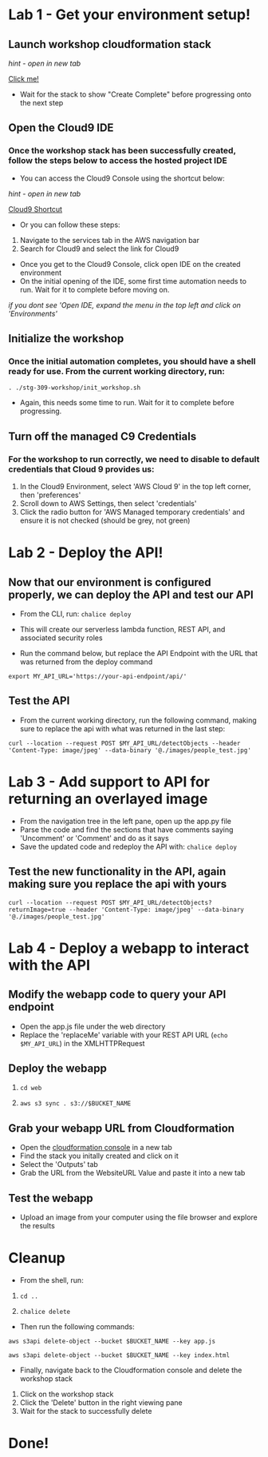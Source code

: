 # Lab 1 - Get your environment setup!


## Launch workshop cloudformation stack

*hint - open in new tab*

[Click me!](https://console.aws.amazon.com/cloudformation/home?region=us-west-2#/stacks/new?stackName=rt-workshop&templateURL=https://s3-us-west-2.amazonaws.com/www.roseburgtech.org/workshops/workshop_template.yaml)

- Wait for the stack to show "Create Complete" before progressing onto the next step

## Open the Cloud9 IDE

### Once the workshop stack has been successfully created, follow the steps below to access the hosted project IDE

- You can access the Cloud9 Console using the shortcut below:

*hint - open in new tab*

[Cloud9 Shortcut](https://us-west-2.console.aws.amazon.com/cloud9/home?region=us-west-2)

- Or you can follow these steps:

1. Navigate to the services tab in the AWS navigation bar
2. Search for Cloud9 and select the link for Cloud9

- Once you get to the Cloud9 Console, click open IDE on the created environment
- On the initial opening of the IDE, some first time automation needs to run. Wait for it to complete before moving on. 

*if you dont see 'Open IDE, expand the menu in the top left and click on 'Environments'*

## Initialize the workshop

### Once the initial automation completes, you should have a shell ready for use. From the current working directory, run:

`. ./stg-309-workshop/init_workshop.sh`

- Again, this needs some time to run. Wait for it to complete before progressing.

## Turn off the managed C9 Credentials

### For the workshop to run correctly, we need to disable to default credentials that Cloud 9 provides us:

1. In the Cloud9 Environment, select 'AWS Cloud 9' in the top left corner, then 'preferences'
2. Scroll down to AWS Settings, then select 'credentials'
3. Click the radio button for 'AWS Managed temporary credentials' and ensure it is not checked (should be grey, not green)

# Lab 2 - Deploy the API!

## Now that our environment is configured properly, we can deploy the API and test our API

- From the CLI, run:
`chalice deploy`

- This will create our serverless lambda function, REST API, and associated security roles
- Run the command below, but replace the API Endpoint with the URL that was returned from the deploy command

`export MY_API_URL='https://your-api-endpoint/api/'`

## Test the API

- From the current working directory, run the following command, making sure to replace the api with what was returned in the last step:

`curl --location --request POST $MY_API_URL/detectObjects --header 'Content-Type: image/jpeg' --data-binary '@./images/people_test.jpg'`

# Lab 3 - Add support to API for returning an overlayed image

- From the navigation tree in the left pane, open up the app.py file 
- Parse the code and find the sections that have comments saying 'Uncomment' or 'Comment' and do as it says
- Save the updated code and redeploy the API with:
`chalice deploy`

## Test the new functionality in the API, again making sure you replace the api with yours

`curl --location --request POST $MY_API_URL/detectObjects?returnImage=true --header 'Content-Type: image/jpeg' --data-binary '@./images/people_test.jpg'`

# Lab 4 - Deploy a webapp to interact with the API

## Modify the webapp code to query your API endpoint

- Open the app.js file under the web directory
- Replace the 'replaceMe' variable with your REST API URL (`echo $MY_API_URL`) in the XMLHTTPRequest

## Deploy the webapp

1. `cd web` 

2. `aws s3 sync . s3://$BUCKET_NAME`

## Grab your webapp URL from Cloudformation
- Open the [cloudformation console](https://us-west-2.console.aws.amazon.com/cloudformation/home?region=us-west-2) in a new tab
- Find the stack you initally created and click on it
- Select the 'Outputs' tab
- Grab the URL from the WebsiteURL Value and paste it into a new tab


## Test the webapp

- Upload an image from your computer using the file browser and explore the results


# Cleanup

- From the shell, run:

1. `cd ..`

2. `chalice delete`

- Then run the following commands:


`aws s3api delete-object --bucket $BUCKET_NAME --key app.js`

`aws s3api delete-object --bucket $BUCKET_NAME --key index.html`

- Finally, navigate back to the Cloudformation console and delete the workshop stack

1. Click on the workshop stack
2. Click the 'Delete' button in the right viewing pane
3. Wait for the stack to successfully delete

# Done!